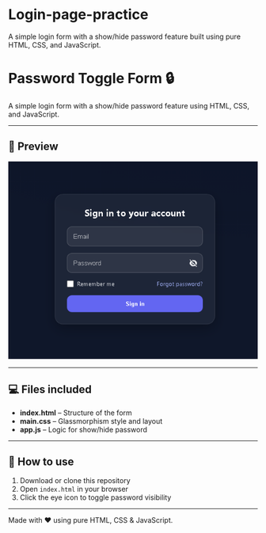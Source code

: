 # Login-page-practice
A simple login form with a show/hide password feature built using pure HTML, CSS, and JavaScript.

# Password Toggle Form 🔒

A simple login form with a show/hide password feature using HTML, CSS, and JavaScript.

---

## 📸 Preview
![Preview](preview.png)

---

## 💻 Files included
- **index.html** – Structure of the form  
- **main.css** – Glassmorphism style and layout  
- **app.js** – Logic for show/hide password  

---

## 🚀 How to use
1. Download or clone this repository  
2. Open `index.html` in your browser  
3. Click the eye icon to toggle password visibility  

---

Made with ❤️ using pure HTML, CSS & JavaScript.
